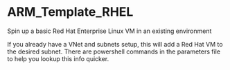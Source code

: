 # ARM_Template_RHEL
Spin up a basic Red Hat Enterprise Linux VM in an existing environment

If you already have a VNet and subnets setup, this will add a Red Hat VM to the desired subnet. There are powershell commands in the parameters file to help you lookup this info quicker.
